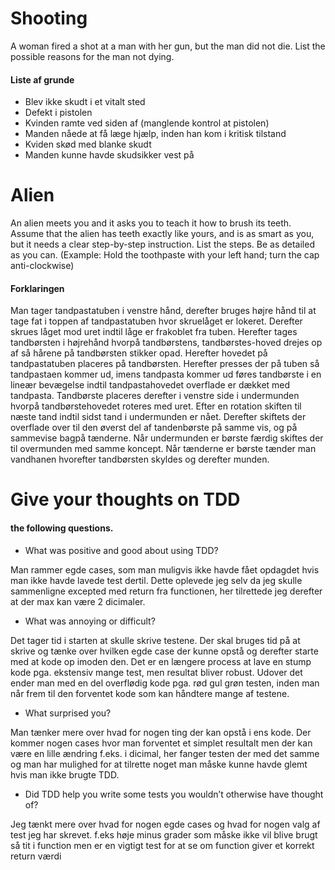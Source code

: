 
# Shooting
A woman fired a shot at a man with her gun, but the man did not die. List
the possible reasons for the man not dying.

#### Liste af grunde

* Blev ikke skudt i et vitalt sted
* Defekt i pistolen
* Kvinden ramte ved siden af (manglende kontrol at pistolen)
* Manden nåede at få læge hjælp, inden han kom i kritisk tilstand
* Kviden skød med blanke skudt
* Manden kunne havde skudsikker vest på

# Alien
An alien meets you and it asks you to teach it how to brush its teeth. Assume
that the alien has teeth exactly like yours, and is as smart as you, but it
needs a clear step-by-step instruction. List the steps. Be as detailed as
you can. (Example: Hold the toothpaste with your left hand; turn the cap
anti-clockwise)

#### Forklaringen 
Man tager tandpastatuben i venstre hånd, derefter bruges højre hånd til at tage fat i toppen af tandpastatuben hvor skruelåget er lokeret. Derefter skrues låget mod uret indtil låge er frakoblet fra tuben. Herefter tages tandbørsten i højrehånd hvorpå tandbørstens, tandbørstes-hoved drejes op af så hårene på tandbørsten stikker opad. Herefter hovedet på tandpastatuben placeres på tandbørsten. Herefter presses der på tuben så tandpastaen kommer ud, imens tandpasta kommer ud føres tandbørste i en lineær bevægelse indtil tandpastahovedet overflade er dækket med tandpasta. 
Tandbørste placeres derefter i venstre side i undermunden hvorpå tandbørstehovedet roteres med uret. Efter en rotation skiften til næste tand indtil sidst tand i undermunden er nået. Derefter skiftets der overflade over til den øverst del af tandenbørste på samme vis, og på sammevise bagpå tænderne. Når undermunden er børste færdig skiftes der til overmunden med samme koncept.
Når tænderne er børste tænder man vandhanen hvorefter tandbørsten skyldes og derefter munden.

# Give your thoughts on TDD

#### the following questions.
* What was positive and good about using TDD?

Man rammer egde cases, som man muligvis ikke havde fået opdagdet hvis man ikke havde lavede test dertil. Dette oplevede jeg selv da jeg skulle sammenligne excepted med return fra functionen, her tilrettede jeg derefter at der max kan være 2 dicimaler.
   
* What was annoying or difficult?

Det tager tid i starten at skulle skrive testene. Der skal bruges tid på at skrive og tænke over hvilken egde case der 
kunne opstå og derefter starte med at kode op imoden den. Det er en længere process at lave en stump kode pga. ekstensiv mange test, men resultat bliver robust.
Udover det ender man med en del overflødig kode pga. rød gul grøn testen, inden man når frem til den forventet kode som kan håndtere mange af testene.

* What surprised you?

Man tænker mere over hvad for nogen ting der kan opstå i ens kode. Der kommer nogen cases hvor man forventet et simplet resultalt men der kan være en lille ændring f.eks. i dicimal, her fanger testen der med det samme
og man har mulighed for at tilrette noget man måske kunne havde glemt hvis man ikke brugte TDD.

* Did TDD help you write some tests you wouldn’t otherwise have thought
of?

Jeg tænkt mere over hvad for nogen egde cases og hvad for nogen valg af test jeg har skrevet. f.eks høje minus grader som måske ikke vil blive brugt så tit i function men er en vigtigt test for at se om function giver et korrekt return værdi
